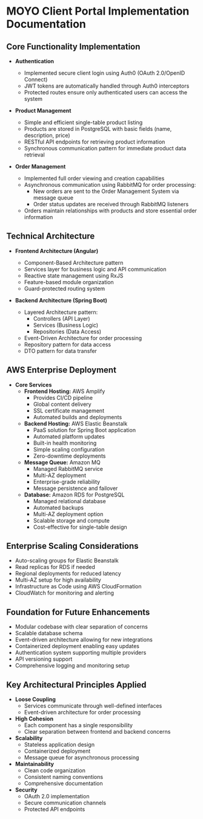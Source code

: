 # MOYO Client Portal Implementation Documentation

## Core Functionality Implementation

* **Authentication**
    * Implemented secure client login using Auth0 (OAuth 2.0/OpenID Connect)
    * JWT tokens are automatically handled through Auth0 interceptors
    * Protected routes ensure only authenticated users can access the system

* **Product Management**
    * Simple and efficient single-table product listing
    * Products are stored in PostgreSQL with basic fields (name, description, price)
    * RESTful API endpoints for retrieving product information
    * Synchronous communication pattern for immediate product data retrieval

* **Order Management**
    * Implemented full order viewing and creation capabilities
    * Asynchronous communication using RabbitMQ for order processing:
        * New orders are sent to the Order Management System via message queue
        * Order status updates are received through RabbitMQ listeners
    * Orders maintain relationships with products and store essential order information

## Technical Architecture

* **Frontend Architecture (Angular)**
    * Component-Based Architecture pattern
    * Services layer for business logic and API communication
    * Reactive state management using RxJS
    * Feature-based module organization
    * Guard-protected routing system

* **Backend Architecture (Spring Boot)**
    * Layered Architecture pattern:
        * Controllers (API Layer)
        * Services (Business Logic)
        * Repositories (Data Access)
    * Event-Driven Architecture for order processing
    * Repository pattern for data access
    * DTO pattern for data transfer

## AWS Enterprise Deployment

* **Core Services**
    * **Frontend Hosting:** AWS Amplify
        * Provides CI/CD pipeline
        * Global content delivery
        * SSL certificate management
        * Automated builds and deployments
    * **Backend Hosting:** AWS Elastic Beanstalk
        * PaaS solution for Spring Boot application
        * Automated platform updates
        * Built-in health monitoring
        * Simple scaling configuration
        * Zero-downtime deployments
    * **Message Queue:** Amazon MQ 
        * Managed RabbitMQ service
        * Multi-AZ deployment
        * Enterprise-grade reliability
        * Message persistence and failover
    * **Database:** Amazon RDS for PostgreSQL
        * Managed relational database
        * Automated backups
        * Multi-AZ deployment option
        * Scalable storage and compute
        * Cost-effective for single-table design

## Enterprise Scaling Considerations

* Auto-scaling groups for Elastic Beanstalk
* Read replicas for RDS if needed
* Regional deployments for reduced latency
* Multi-AZ setup for high availability
* Infrastructure as Code using AWS CloudFormation
* CloudWatch for monitoring and alerting

## Foundation for Future Enhancements

* Modular codebase with clear separation of concerns
* Scalable database schema
* Event-driven architecture allowing for new integrations
* Containerized deployment enabling easy updates
* Authentication system supporting multiple providers
* API versioning support
* Comprehensive logging and monitoring setup

## Key Architectural Principles Applied

* **Loose Coupling**
    * Services communicate through well-defined interfaces
    * Event-driven architecture for order processing
* **High Cohesion**
    * Each component has a single responsibility
    * Clear separation between frontend and backend concerns
* **Scalability**
    * Stateless application design
    * Containerized deployment
    * Message queue for asynchronous processing
* **Maintainability**
    * Clean code organization
    * Consistent naming conventions
    * Comprehensive documentation
* **Security**
    * OAuth 2.0 implementation
    * Secure communication channels
    * Protected API endpoints